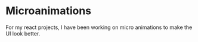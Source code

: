 # Microanimations
For my react projects, I have been working on micro animations to make the UI look better.
